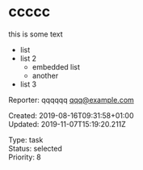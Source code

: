 # ccccc

this is some text

- list
- list 2
  - embedded list
  - another
- list 3

Reporter: qqqqqq <qqq@example.com>  

Created: 2019-08-16T09:31:58+01:00  
Updated: 2019-11-07T15:19:20.211Z

Type: task  
Status: selected  
Priority: 8
